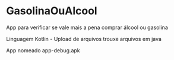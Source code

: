 # GasolinaOuAlcool
App para verificar se vale mais a pena comprar álcool ou gasolina

Linguagem Kotlin - Upload de arquivos trouxe arquivos em java

App nomeado app-debug.apk
